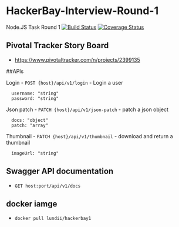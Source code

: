 # HackerBay-Interview-Round-1
Node.JS Task Round 1
[![Build Status](https://travis-ci.com/Lundii/HackerBay-Interview-Round-1.svg?branch=develop)](https://travis-ci.com/Lundii/HackerBay-Interview-Round-1) [![Coverage Status](https://coveralls.io/repos/github/Lundii/HackerBay-Interview-Round-1/badge.svg)](https://coveralls.io/github/Lundii/HackerBay-Interview-Round-1)


## Pivotal Tracker Story Board
- https://www.pivotaltracker.com/n/projects/2399135

##APIs 

Login - `POST {host}/api/v1/login` - Login a user
```
  username: "string"
  password: "string"
```


Json patch - `PATCH {host}/api/v1/json-patch` - patch a json object
```
  docs: "object"
  patch: "array"
```


Thumbnail - `PATCH {host}/api/v1/thumbnail` - download and return a thumbnail
```
  imageUrl: "string"
```

## Swagger API documentation
- `GET host:port/api/v1/docs` 

## docker iamge 
- `docker pull lundii/hackerbay1`
